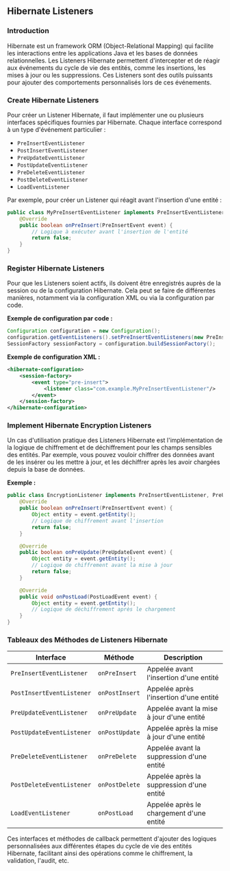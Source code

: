 ## Hibernate Listeners

### Introduction

Hibernate est un framework ORM (Object-Relational Mapping) qui facilite les interactions entre les applications Java et les bases de données relationnelles. Les Listeners Hibernate permettent d'intercepter et de réagir aux événements du cycle de vie des entités, comme les insertions, les mises à jour ou les suppressions. Ces Listeners sont des outils puissants pour ajouter des comportements personnalisés lors de ces événements.

### Create Hibernate Listeners

Pour créer un Listener Hibernate, il faut implémenter une ou plusieurs interfaces spécifiques fournies par Hibernate. Chaque interface correspond à un type d'événement particulier :

- `PreInsertEventListener`
- `PostInsertEventListener`
- `PreUpdateEventListener`
- `PostUpdateEventListener`
- `PreDeleteEventListener`
- `PostDeleteEventListener`
- `LoadEventListener`

Par exemple, pour créer un Listener qui réagit avant l'insertion d'une entité :
```java
public class MyPreInsertEventListener implements PreInsertEventListener {
    @Override
    public boolean onPreInsert(PreInsertEvent event) {
        // Logique à exécuter avant l'insertion de l'entité
        return false;
    }
}
```

### Register Hibernate Listeners

Pour que les Listeners soient actifs, ils doivent être enregistrés auprès de la session ou de la configuration Hibernate. Cela peut se faire de différentes manières, notamment via la configuration XML ou via la configuration par code.

**Exemple de configuration par code :**
```java
Configuration configuration = new Configuration();
configuration.getEventListeners().setPreInsertEventListeners(new PreInsertEventListener[] { new MyPreInsertEventListener() });
SessionFactory sessionFactory = configuration.buildSessionFactory();
```

**Exemple de configuration XML :**
```xml
<hibernate-configuration>
    <session-factory>
        <event type="pre-insert">
            <listener class="com.example.MyPreInsertEventListener"/>
        </event>
    </session-factory>
</hibernate-configuration>
```

### Implement Hibernate Encryption Listeners

Un cas d'utilisation pratique des Listeners Hibernate est l'implémentation de la logique de chiffrement et de déchiffrement pour les champs sensibles des entités. Par exemple, vous pouvez vouloir chiffrer des données avant de les insérer ou les mettre à jour, et les déchiffrer après les avoir chargées depuis la base de données.

**Exemple :**
```java
public class EncryptionListener implements PreInsertEventListener, PreUpdateEventListener, PostLoadEventListener {
    @Override
    public boolean onPreInsert(PreInsertEvent event) {
        Object entity = event.getEntity();
        // Logique de chiffrement avant l'insertion
        return false;
    }

    @Override
    public boolean onPreUpdate(PreUpdateEvent event) {
        Object entity = event.getEntity();
        // Logique de chiffrement avant la mise à jour
        return false;
    }

    @Override
    public void onPostLoad(PostLoadEvent event) {
        Object entity = event.getEntity();
        // Logique de déchiffrement après le chargement
    }
}
```

### Tableaux des Méthodes de Listeners Hibernate

| Interface               | Méthode               | Description                                                     |
|-------------------------|-----------------------|-----------------------------------------------------------------|
| `PreInsertEventListener`| `onPreInsert`         | Appelée avant l'insertion d'une entité                          |
| `PostInsertEventListener`| `onPostInsert`       | Appelée après l'insertion d'une entité                          |
| `PreUpdateEventListener` | `onPreUpdate`        | Appelée avant la mise à jour d'une entité                       |
| `PostUpdateEventListener`| `onPostUpdate`       | Appelée après la mise à jour d'une entité                       |
| `PreDeleteEventListener` | `onPreDelete`        | Appelée avant la suppression d'une entité                       |
| `PostDeleteEventListener`| `onPostDelete`       | Appelée après la suppression d'une entité                       |
| `LoadEventListener`      | `onPostLoad`         | Appelée après le chargement d'une entité                        |

Ces interfaces et méthodes de callback permettent d'ajouter des logiques personnalisées aux différentes étapes du cycle de vie des entités Hibernate, facilitant ainsi des opérations comme le chiffrement, la validation, l'audit, etc.